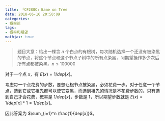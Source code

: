 ```yaml
---
title: 「CF280C」Game on Tree
date: 2018-06-16 20:50:09
categories:
- 概率论
tags:
- 概率和期望
mathjax: true
---
```


> 题目大意：给出一棵含 $n$ 个白点的有根树，每次随机选择一个还没有被染黑的节点，将这个节点和这个节点子树中的所有点染黑，问期望操作多少次后所有点都被染黑。$n≤100000$

对于一个点 $x$，有 $E(x)=1/dep[x]$。

考虑每一个点花费的步数，要想让根节点被染黑，必须花费一步。对于任意一个节点，选到它或它祖先都可以使它变黑，而选到祖先的情况是不花费步数的，只有选到自己才会花费，概率是 $1/dep[x]$，步数是 $1$，所以期望步数就是 $E(x)=1/dep[x]*1=1/dep[x]$。

因此答案为 $\sum_{i=1}^n \frac{1}{dep[x]}$。
